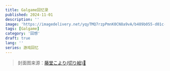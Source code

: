 ```yaml
---
title: Galgame回忆录
published: 2024-11-01
description: ''
image: 'https://imagedelivery.net/yqyTMQ7rzpPmnK0CN8a9vA/b489b055-d01c-4fac-9e3e-3025f0da8400/public'
tags: [Galgame]
category: '回想'
draft: true 
lang: ''
series: 游戏回忆
---
```


> 封面图来源：[藤堂こより(切り絵)🔗](https://www.pixiv.net/artworks/18895882)